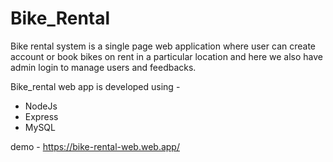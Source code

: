 # Bike_Rental
Bike rental system is a single page web application where user can create account or book bikes on rent in a particular location and here we also have admin login to manage users and feedbacks.

Bike_rental web app is developed using -

* NodeJs
* Express
* MySQL



demo - https://bike-rental-web.web.app/